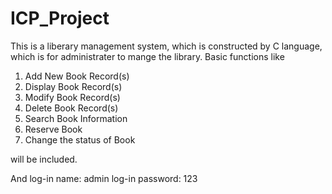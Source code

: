 # ICP_Project

This is a liberary management system, which is constructed by C language, which is for administrater to mange the library.
Basic functions like

1. Add New Book Record(s)
2. Display Book Record(s)
3. Modify Book Record(s)
4. Delete Book Record(s)
5. Search Book Information
6. Reserve Book
7. Change the status of Book
  
will be included.

And
log-in name:  admin
log-in password:  123


